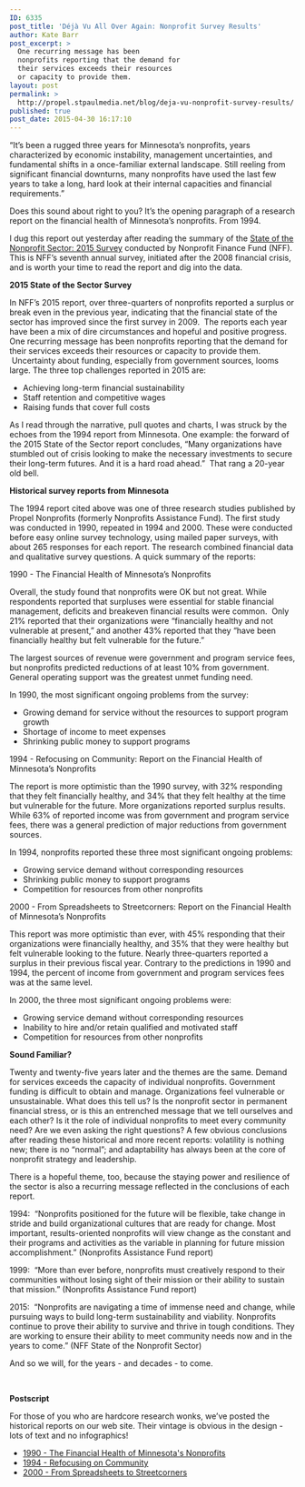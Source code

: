 ```yaml
---
ID: 6335
post_title: 'Déjà Vu All Over Again: Nonprofit Survey Results'
author: Kate Barr
post_excerpt: >
  One recurring message has been
  nonprofits reporting that the demand for
  their services exceeds their resources
  or capacity to provide them.
layout: post
permalink: >
  http://propel.stpaulmedia.net/blog/deja-vu-nonprofit-survey-results/
published: true
post_date: 2015-04-30 16:17:10
---
```

“It’s been a rugged three years for Minnesota’s nonprofits, years characterized by economic instability, management uncertainties, and fundamental shifts in a once-familiar external landscape. Still reeling from significant financial downturns, many nonprofits have used the last few years to take a long, hard look at their internal capacities and financial requirements.”

Does this sound about right to you? It’s the opening paragraph of a research report on the financial health of Minnesota’s nonprofits. From 1994.

I dug this report out yesterday after reading the summary of the <a href="http://survey.nonprofitfinancefund.org/" target="_blank" rel="noopener">State of the Nonprofit Sector: 2015 Survey</a> conducted by Nonprofit Finance Fund (NFF). This is NFF’s seventh annual survey, initiated after the 2008 financial crisis, and is worth your time to read the report and dig into the data.

<strong>2015 State of the Sector Survey</strong>

In NFF’s 2015 report, over three-quarters of nonprofits reported a surplus or break even in the previous year, indicating that the financial state of the sector has improved since the first survey in 2009.  The reports each year have been a mix of dire circumstances and hopeful and positive progress. One recurring message has been nonprofits reporting that the demand for their services exceeds their resources or capacity to provide them.  Uncertainty about funding, especially from government sources, looms large. The three top challenges reported in 2015 are:
<ul>
 	<li>Achieving long-term financial sustainability</li>
 	<li>Staff retention and competitive wages</li>
 	<li>Raising funds that cover full costs</li>
</ul>
As I read through the narrative, pull quotes and charts, I was struck by the echoes from the 1994 report from Minnesota. One example: the forward of the 2015 State of the Sector report concludes, “Many organizations have stumbled out of crisis looking to make the necessary investments to secure their long-term futures. And it is a hard road ahead.”  That rang a 20-year old bell.

<strong>Historical survey reports from Minnesota</strong>

The 1994 report cited above was one of three research studies published by Propel Nonprofits (formerly Nonprofits Assistance Fund). The first study was conducted in 1990, repeated in 1994 and 2000. These were conducted before easy online survey technology, using mailed paper surveys, with about 265 responses for each report. The research combined financial data and qualitative survey questions. A quick summary of the reports:

1990 - The Financial Health of Minnesota’s Nonprofits

Overall, the study found that nonprofits were OK but not great. While respondents reported that surpluses were essential for stable financial management, deficits and breakeven financial results were common.  Only 21% reported that their organizations were “financially healthy and not vulnerable at present,” and another 43% reported that they “have been financially healthy but felt vulnerable for the future.”

The largest sources of revenue were government and program service fees, but nonprofits predicted reductions of at least 10% from government. General operating support was the greatest unmet funding need.

In 1990, the most significant ongoing problems from the survey:
<ul>
 	<li>Growing demand for service without the resources to support program growth</li>
 	<li>Shortage of income to meet expenses</li>
 	<li>Shrinking public money to support programs</li>
</ul>
1994 - Refocusing on Community: Report on the Financial Health of Minnesota’s Nonprofits

The report is more optimistic than the 1990 survey, with 32% responding that they felt financially healthy, and 34% that they felt healthy at the time but vulnerable for the future. More organizations reported surplus results. While 63% of reported income was from government and program service fees, there was a general prediction of major reductions from government sources.

In 1994, nonprofits reported these three most significant ongoing problems:
<ul>
 	<li>Growing service demand without corresponding resources</li>
 	<li>Shrinking public money to support programs</li>
 	<li>Competition for resources from other nonprofits</li>
</ul>
2000 - From Spreadsheets to Streetcorners: Report on the Financial Health of Minnesota’s Nonprofits

This report was more optimistic than ever, with 45% responding that their organizations were financially healthy, and 35% that they were healthy but felt vulnerable looking to the future. Nearly three-quarters reported a surplus in their previous fiscal year. Contrary to the predictions in 1990 and 1994, the percent of income from government and program services fees was at the same level.

In 2000, the three most significant ongoing problems were:
<ul>
 	<li>Growing service demand without corresponding resources</li>
 	<li>Inability to hire and/or retain qualified and motivated staff</li>
 	<li>Competition for resources from other nonprofits</li>
</ul>
<strong>Sound Familiar?</strong>

Twenty and twenty-five years later and the themes are the same. Demand for services exceeds the capacity of individual nonprofits. Government funding is difficult to obtain and manage. Organizations feel vulnerable or unsustainable. What does this tell us? Is the nonprofit sector in permanent financial stress, or is this an entrenched message that we tell ourselves and each other? Is it the role of individual nonprofits to meet every community need? Are we even asking the right questions? A few obvious conclusions after reading these historical and more recent reports: volatility is nothing new; there is no “normal”; and adaptability has always been at the core of nonprofit strategy and leadership.

There is a hopeful theme, too, because the staying power and resilience of the sector is also a recurring message reflected in the conclusions of each report.

1994:  “Nonprofits positioned for the future will be flexible, take change in stride and build organizational cultures that are ready for change. Most important, results-oriented nonprofits will view change as the constant and their programs and activities as the variable in planning for future mission accomplishment.” (Nonprofits Assistance Fund report)

1999:  “More than ever before, nonprofits must creatively respond to their communities without losing sight of their mission or their ability to sustain that mission.” (Nonprofits Assistance Fund report)

2015:  “Nonprofits are navigating a time of immense need and change, while pursuing ways to build long-term sustainability and viability. Nonprofits continue to prove their ability to survive and thrive in tough conditions. They are working to ensure their ability to meet community needs now and in the years to come.” (NFF State of the Nonprofit Sector)

And so we will, for the years - and decades - to come.

&nbsp;

<strong>Postscript</strong>

For those of you who are hardcore research wonks, we’ve posted the historical reports on our web site. Their vintage is obvious in the design - lots of text and no infographics!
<ul>
 	<li><a href="https://nonprofitsassistancefund.org/sites/default/files/the_finanical_health_of_minnesotas_nonprofits_1990.pdf" target="_blank" rel="noopener"></a><a href="http://propel.stpaulmedia.net/wp-content/uploads/2015/04/the_finanical_health_of_minnesotas_nonprofits_1990.pdf">1990 - The Financial Health of Minnesota's Nonprofits</a></li>
 	<li><a href="https://nonprofitsassistancefund.org/sites/default/files/refocusing_on_community_1994.pdf" target="_blank" rel="noopener">1994 - Refocusing on Community</a></li>
 	<li><a href="https://nonprofitsassistancefund.org/sites/default/files/from_spreadsheets_to_streetcorners.pdf" target="_blank" rel="noopener">2000 - From Spreadsheets to Streetcorners</a></li>
</ul>